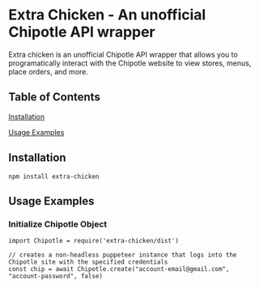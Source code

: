 # Extra Chicken - An unofficial Chipotle API wrapper
Extra chicken is an unofficial Chipotle API wrapper that allows you to programatically interact
with the Chipotle website to view stores, menus, place orders, and more.

## Table of Contents
[Installation](#Installation)

[Usage Examples](#Usage-Examples)

## Installation 
`npm install extra-chicken`

## Usage Examples
### Initialize Chipotle Object
```
import Chipotle = require('extra-chicken/dist')

// creates a non-headless puppeteer instance that logs into the Chipotle site with the specified credentials
const chip = await Chipotle.create("account-email@gmail.com", "account-password", false)
```

